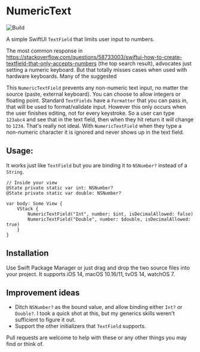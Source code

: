 # NumericText

![Build](https://github.com/amayers/NumericText/workflows/Swift/badge.svg)

A simple SwiftUI `TextField` that limits user input to numbers.

The most common response in https://stackoverflow.com/questions/58733003/swiftui-how-to-create-textfield-that-only-accepts-numbers (the top search result), advocates just setting a numeric keyboard. But that totally misses cases when used with hardware keyboards. Many of the suggested  

This `NumericTextField` prevents any non-numeric text input, no matter the source (paste, external keyboard). You can choose to allow integers or floating point. 
Standard `TextFields` have a `Formatter` that you can pass in, that will be used to format/validate input. However this only occurs when the user finishes editing, not for every keystroke. So a user can type `123abc4` and see that in the text field, then when they hit return it will change to `1234`. That's really not ideal. With `NumericTextField` when they type a non-numeric character it is ignored and never shows up in the text field.


## Usage:

It works just like `TextField` but you are binding it to `NSNumber?` instead of a `String`.

```
// Inside your view
@State private static var int: NSNumber?
@State private static var double: NSNumber?

var body: Some View {
    VStack {
        NumericTextField("Int", number: $int, isDecimalAllowed: false)
        NumericTextField("Double", number: $double, isDecimalAllowed: true)
    }
}

```

## Installation

Use Swift Package Manager or just drag and drop the two source files into your project. It supports iOS 14, macOS 10.16/11, tvOS 14, watchOS 7.

## Improvement ideas
* Ditch `NSNumber?` as the bound value, and allow binding either `Int?` or `Double?`. I took a quick shot at this, but my generics skills weren't sufficient to figure it out.
* Support the other initializers that `TextField` supports.

Pull requests are welcome to help with these or any other things you may find or think of.
